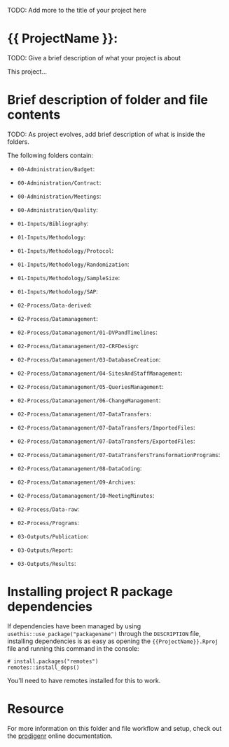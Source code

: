 TODO: Add more to the title of your project here

# {{ ProjectName }}:

TODO: Give a brief description of what your project is about

This project...

# Brief description of folder and file contents

TODO: As project evolves, add brief description of what is inside the folders.

The following folders contain:

- `00-Administration/Budget`:
- `00-Administration/Contract`:
- `00-Administration/Meetings`:
- `00-Administration/Quality`:

- `01-Inputs/Bibliography`:
- `01-Inputs/Methodology`:
- `01-Inputs/Methodology/Protocol`:
- `01-Inputs/Methodology/Randomization`:
- `01-Inputs/Methodology/SampleSize`:
- `01-Inputs/Methodology/SAP`:

- `02-Process/Data-derived`:
- `02-Process/Datamanagement`:
- `02-Process/Datamanagement/01-DVPandTimelines`:
- `02-Process/Datamanagement/02-CRFDesign`:
- `02-Process/Datamanagement/03-DatabaseCreation`:
- `02-Process/Datamanagement/04-SitesAndStaffManagement`:
- `02-Process/Datamanagement/05-QueriesManagement`:
- `02-Process/Datamanagement/06-ChangeManagement`:
- `02-Process/Datamanagement/07-DataTransfers`:
- `02-Process/Datamanagement/07-DataTransfers/ImportedFiles`:
- `02-Process/Datamanagement/07-DataTransfers/ExportedFiles`:
- `02-Process/Datamanagement/07-DataTransfersTransformationPrograms`:
- `02-Process/Datamanagement/08-DataCoding`:
- `02-Process/Datamanagement/09-Archives`:
- `02-Process/Datamanagement/10-MeetingMinutes`:
- `02-Process/Data-raw`:
- `02-Process/Programs`:

- `03-Outputs/Publication`:
- `03-Outputs/Report`:
- `03-Outputs/Results`:

# Installing project R package dependencies

If dependencies have been managed by using `usethis::use_package("packagename")`
through the `DESCRIPTION` file, installing dependencies is as easy as opening the
`{{ProjectName}}.Rproj` file and running this command in the console:

    # install.packages("remotes")
    remotes::install_deps()

You'll need to have remotes installed for this to work.

# Resource

For more information on this folder and file workflow and setup, check
out the [prodigenr](https://rostools.github.io/prodigenr) online
documentation.
